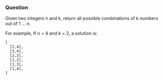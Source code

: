 ### Question

Given two integers n and k, return all possible combinations of k numbers out of 1 ... n.

For example,
If n = 4 and k = 2, a solution is:


```
[
  [2,4],
  [3,4],
  [2,3],
  [1,2],
  [1,3],
  [1,4],
]

```
